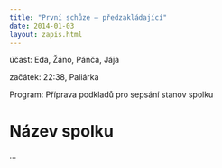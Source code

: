 ```yaml
---
title: "První schůze – předzakládající"
date: 2014-01-03
layout: zapis.html
---
```


účast: Eda, Žáno, Pánča, Jája

začátek: 22:38, Paliárka

Program:
Příprava podkladů pro sepsání stanov spolku

# Název spolku

...
